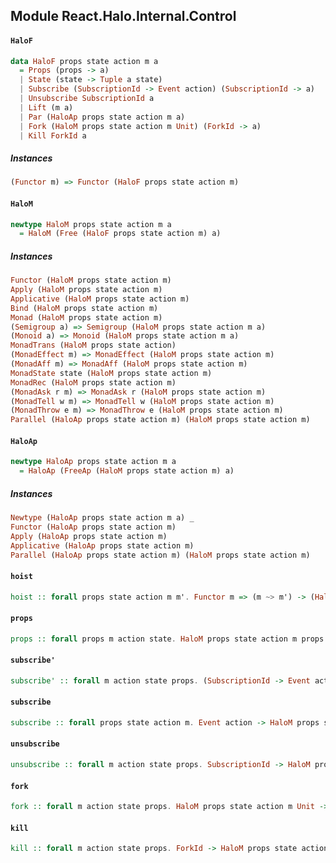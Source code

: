## Module React.Halo.Internal.Control

#### `HaloF`

``` purescript
data HaloF props state action m a
  = Props (props -> a)
  | State (state -> Tuple a state)
  | Subscribe (SubscriptionId -> Event action) (SubscriptionId -> a)
  | Unsubscribe SubscriptionId a
  | Lift (m a)
  | Par (HaloAp props state action m a)
  | Fork (HaloM props state action m Unit) (ForkId -> a)
  | Kill ForkId a
```

##### Instances
``` purescript
(Functor m) => Functor (HaloF props state action m)
```

#### `HaloM`

``` purescript
newtype HaloM props state action m a
  = HaloM (Free (HaloF props state action m) a)
```

##### Instances
``` purescript
Functor (HaloM props state action m)
Apply (HaloM props state action m)
Applicative (HaloM props state action m)
Bind (HaloM props state action m)
Monad (HaloM props state action m)
(Semigroup a) => Semigroup (HaloM props state action m a)
(Monoid a) => Monoid (HaloM props state action m a)
MonadTrans (HaloM props state action)
(MonadEffect m) => MonadEffect (HaloM props state action m)
(MonadAff m) => MonadAff (HaloM props state action m)
MonadState state (HaloM props state action m)
MonadRec (HaloM props state action m)
(MonadAsk r m) => MonadAsk r (HaloM props state action m)
(MonadTell w m) => MonadTell w (HaloM props state action m)
(MonadThrow e m) => MonadThrow e (HaloM props state action m)
Parallel (HaloAp props state action m) (HaloM props state action m)
```

#### `HaloAp`

``` purescript
newtype HaloAp props state action m a
  = HaloAp (FreeAp (HaloM props state action m) a)
```

##### Instances
``` purescript
Newtype (HaloAp props state action m a) _
Functor (HaloAp props state action m)
Apply (HaloAp props state action m)
Applicative (HaloAp props state action m)
Parallel (HaloAp props state action m) (HaloM props state action m)
```

#### `hoist`

``` purescript
hoist :: forall props state action m m'. Functor m => (m ~> m') -> (HaloM props state action m) ~> (HaloM props state action m')
```

#### `props`

``` purescript
props :: forall props m action state. HaloM props state action m props
```

#### `subscribe'`

``` purescript
subscribe' :: forall m action state props. (SubscriptionId -> Event action) -> HaloM props state action m SubscriptionId
```

#### `subscribe`

``` purescript
subscribe :: forall props state action m. Event action -> HaloM props state action m SubscriptionId
```

#### `unsubscribe`

``` purescript
unsubscribe :: forall m action state props. SubscriptionId -> HaloM props state action m Unit
```

#### `fork`

``` purescript
fork :: forall m action state props. HaloM props state action m Unit -> HaloM props state action m ForkId
```

#### `kill`

``` purescript
kill :: forall m action state props. ForkId -> HaloM props state action m Unit
```


